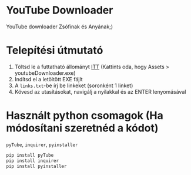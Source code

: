 # YouTube Downloader
YouTube downloader Zsófinak és Anyának;)

# Telepítési útmutató

1. Töltsd le a futtatható állományt [ITT](https://github.com/lvntszcs/youtube_downloader/releases/latest) (Kattints oda, hogy Assets > youtubeDownloader.exe)
2. Indítsd el a letöltött EXE fájlt
3. A `links.txt`-be írj be linkeket (soronként 1 linket)
4. Kövesd az utasításokat, navigálj a nyilakkal és az ENTER lenyomásával

# Használt python csomagok (Ha módosítani szeretnéd a kódot)
`pyTube`, `inquirer`, `pyinstaller`

```bash
pip install pyTube
pip install inquirer
pip install pyinstaller
```